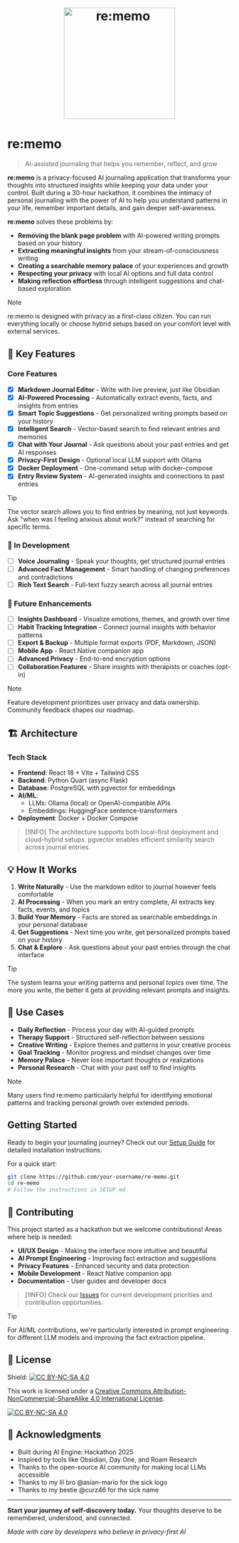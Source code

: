# <p align="center" width="100%"><img width="250" height="250" alt="re:memo" align="center" src="https://github.com/user-attachments/assets/142110dc-9567-4e24-9837-e2d4d7d143a5" /><p/>


# re:memo

> AI-assisted journaling that helps you remember, reflect, and grow

**re:memo** is a privacy-focused AI journaling application that transforms your thoughts into structured insights while keeping your data under your control. Built during a 30-hour hackathon, it combines the intimacy of personal journaling with the power of AI to help you understand patterns in your life, remember important details, and gain deeper self-awareness.


**re:memo** solves these problems by:

- **Removing the blank page problem** with AI-powered writing prompts based on your history
- **Extracting meaningful insights** from your stream-of-consciousness writing
- **Creating a searchable memory palace** of your experiences and growth
- **Respecting your privacy** with local AI options and full data control
- **Making reflection effortless** through intelligent suggestions and chat-based exploration

> [!NOTE]
> re:memo is designed with privacy as a first-class citizen. You can run everything locally or choose hybrid setups based on your comfort level with external services.

## 🚀 Key Features

### Core Features 

- [x] **Markdown Journal Editor** - Write with live preview, just like Obsidian
- [x] **AI-Powered Processing** - Automatically extract events, facts, and insights from entries
- [x] **Smart Topic Suggestions** - Get personalized writing prompts based on your history
- [x] **Intelligent Search** - Vector-based search to find relevant entries and memories
- [x] **Chat with Your Journal** - Ask questions about your past entries and get AI responses
- [x] **Privacy-First Design** - Optional local LLM support with Ollama
- [x] **Docker Deployment** - One-command setup with docker-compose
- [x] **Entry Review System** - AI-generated insights and connections to past entries

> [!TIP]
> The vector search allows you to find entries by meaning, not just keywords. Ask "when was I feeling anxious about work?" instead of searching for specific terms.

### 🔄 In Development

- [ ] **Voice Journaling** - Speak your thoughts, get structured journal entries
- [ ] **Advanced Fact Management** - Smart handling of changing preferences and contradictions
- [ ] **Rich Text Search** - Full-text fuzzy search across all journal entries

### 🎯 Future Enhancements

- [ ] **Insights Dashboard** - Visualize emotions, themes, and growth over time
- [ ] **Habit Tracking Integration** - Connect journal insights with behavior patterns
- [ ] **Export & Backup** - Multiple format exports (PDF, Markdown, JSON)
- [ ] **Mobile App** - React Native companion app
- [ ] **Advanced Privacy** - End-to-end encryption options
- [ ] **Collaboration Features** - Share insights with therapists or coaches (opt-in)

> [!NOTE]
> Feature development prioritizes user privacy and data ownership. Community feedback shapes our roadmap.

## 🏗️ Architecture

### Tech Stack

- **Frontend**: React 18 + Vite + Tailwind CSS
- **Backend**: Python Quart (async Flask)
- **Database**: PostgreSQL with pgvector for embeddings
- **AI/ML**:
  - LLMs: Ollama (local) or OpenAI-compatible APIs
  - Embeddings: HuggingFace sentence-transformers
- **Deployment**: Docker + Docker Compose

> [!INFO]
> The architecture supports both local-first deployment and cloud-hybrid setups. pgvector enables efficient similarity search across journal entries.

## 💡 How It Works

1. **Write Naturally** - Use the markdown editor to journal however feels comfortable
2. **AI Processing** - When you mark an entry complete, AI extracts key facts, events, and topics
3. **Build Your Memory** - Facts are stored as searchable embeddings in your personal database
4. **Get Suggestions** - Next time you write, get personalized prompts based on your history
5. **Chat & Explore** - Ask questions about your past entries through the chat interface

> [!TIP]
> The system learns your writing patterns and personal topics over time. The more you write, the better it gets at providing relevant prompts and insights.

## 🎯 Use Cases

- **Daily Reflection** - Process your day with AI-guided prompts
- **Therapy Support** - Structured self-reflection between sessions
- **Creative Writing** - Explore themes and patterns in your creative process
- **Goal Tracking** - Monitor progress and mindset changes over time
- **Memory Palace** - Never lose important thoughts or realizations
- **Personal Research** - Chat with your past self to find insights

> [!NOTE]
> Many users find re:memo particularly helpful for identifying emotional patterns and tracking personal growth over extended periods.

## Getting Started

Ready to begin your journaling journey? Check out our [Setup Guide](SETUP.md) for detailed installation instructions.

For a quick start:
```bash
git clone https://github.com/your-username/re-memo.git
cd re-memo
# Follow the instructions in SETUP.md
```

## 🤝 Contributing

This project started as a hackathon but we welcome contributions! Areas where help is needed:

- **UI/UX Design** - Making the interface more intuitive and beautiful
- **AI Prompt Engineering** - Improving fact extraction and suggestions
- **Privacy Features** - Enhanced security and data protection
- **Mobile Development** - React Native companion app
- **Documentation** - User guides and developer docs

> [!INFO]
> Check our [Issues](https://github.com/your-username/re-memo/issues) for current development priorities and contribution opportunities.

> [!TIP]
> For AI/ML contributions, we're particularly interested in prompt engineering for different LLM models and improving the fact extraction pipeline.

## 📄 License

Shield: [![CC BY-NC-SA 4.0][cc-by-nc-sa-shield]][cc-by-nc-sa]

This work is licensed under a
[Creative Commons Attribution-NonCommercial-ShareAlike 4.0 International License][cc-by-nc-sa].

[![CC BY-NC-SA 4.0][cc-by-nc-sa-image]][cc-by-nc-sa]

[cc-by-nc-sa]: http://creativecommons.org/licenses/by-nc-sa/4.0/
[cc-by-nc-sa-image]: https://licensebuttons.net/l/by-nc-sa/4.0/88x31.png
[cc-by-nc-sa-shield]: https://img.shields.io/badge/License-CC%20BY--NC--SA%204.0-lightgrey.svg

## 🙏 Acknowledgments

- Built during AI Engine: Hackathon 2025
- Inspired by tools like Obsidian, Day One, and Roam Research
- Thanks to the open-source AI community for making local LLMs accessible
- Thanks to my lil bro @asian-mario for the sick logo
- Thanks to my bestie @curz46 for the sick name

---

**Start your journey of self-discovery today.** Your thoughts deserve to be remembered, understood, and connected.

*Made with care by developers who believe in privacy-first AI*